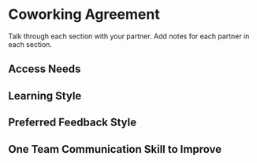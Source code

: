 # Coworking Agreement

Talk through each section with your partner.  Add notes for each partner in each section.

## Access Needs

## Learning Style

## Preferred Feedback Style

## One Team Communication Skill to Improve
